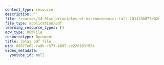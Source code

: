 ```yaml
---
content_type: resource
description: ''
file: /courses/14-01sc-principles-of-microeconomics-fall-2011/80877e02ca8bc5774897ee220103f534_f8Kn9GkR514.pdf
file_type: application/pdf
learning_resource_types: []
ocw_type: OCWFile
resourcetype: Document
title: 3play pdf file
uid: 80877e02-ca8b-c577-4897-ee220103f534
video_metadata:
  youtube_id: null
---
```

